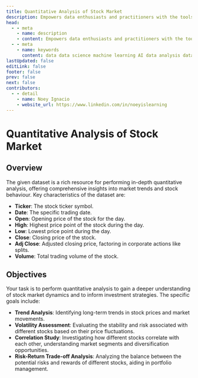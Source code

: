 ```yaml
---
title: Quantitative Analysis of Stock Market
description: Empowers data enthusiasts and practitioners with the tools and knowledge to unlock the potential of data.
head:
  - - meta
    - name: description
    - content: Empowers data enthusiasts and practitioners with the tools and knowledge to unlock the potential of data.
  - - meta
    - name: keywords
      content: data data science machine learning AI data analysis data-driven data enthusiasts data practitioners
lastUpdated: false
editLink: false
footer: false
prev: false
next: false
contributors:
  - - detail
    - name: Noey Ignacio
    - website_url: https://www.linkedin.com/in/noeyislearning
---
```


# Quantitative Analysis of Stock Market

<DownloadBadge githubURL=""></DownloadBadge>

## Overview

The given dataset is a rich resource for performing in-depth quantitative analysis, offering comprehensive insights into market trends and stock behaviour. Key characteristics of the dataset are:

- **Ticker**: The stock ticker symbol.
- **Date**: The specific trading date.
- **Open**: Opening price of the stock for the day.
- **High**: Highest price point of the stock during the day.
- **Low**: Lowest price point during the day.
- **Close**: Closing price of the stock.
- **Adj Close**: Adjusted closing price, factoring in corporate actions like splits.
- **Volume**: Total trading volume of the stock.

## Objectives

Your task is to perform quantitative analysis to gain a deeper understanding of stock market dynamics and to inform investment strategies. The specific goals include:

- **Trend Analysis**: Identifying long-term trends in stock prices and market movements.
- **Volatility Assessment**: Evaluating the stability and risk associated with different stocks based on their price fluctuations.
- **Correlation Study**: Investigating how different stocks correlate with each other, understanding market segments and diversification opportunities.
- **Risk-Return Trade-off Analysis**: Analyzing the balance between the potential risks and rewards of different stocks, aiding in portfolio management.
